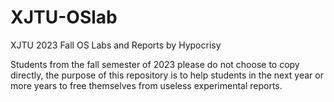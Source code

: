 # XJTU-OSlab
XJTU 2023 Fall OS Labs and Reports by Hypocrisy

Students from the fall semester of 2023 please do not choose to copy directly, the purpose of this repository is to help students in the next year or more years to free themselves from useless experimental reports.
